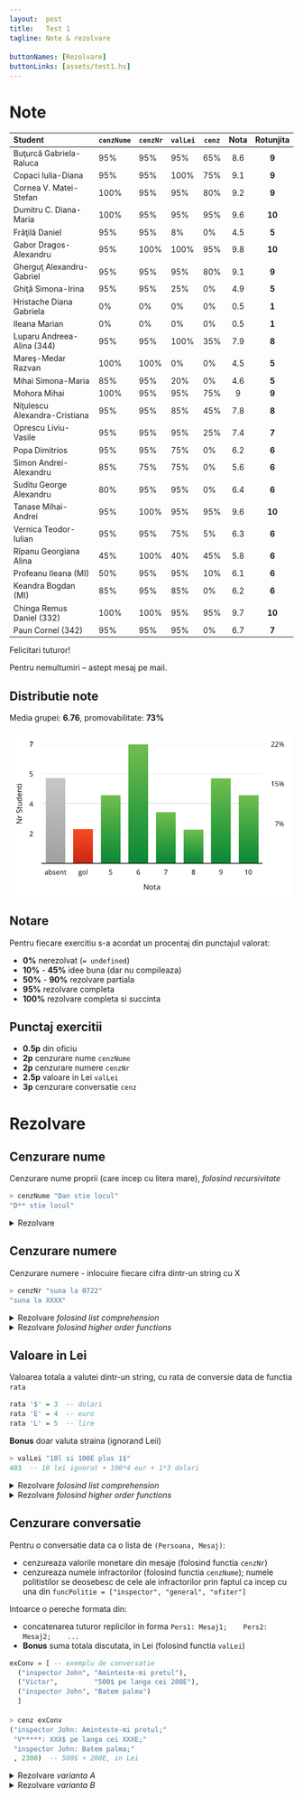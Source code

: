 ```yaml
---
layout:  post
title:   Test 1
tagline: Note & rezolvare

buttonNames: [Rezolvare]
buttonLinks: [assets/test1.hs]
---
```

# Note

| Student                       | `cenzNume` | `cenzNr` | `valLei` | `cenz` | Nota | Rotunjita |
| :---------------------------- | ---------- | -------- | -------- | ------ | :--: | :-------: |
| Buţurcă Gabriela-Raluca       | 95%        | 95%      | 95%      | 65%    | 8.6  |   **9**   |
| Copaci Iulia-Diana            | 95%        | 95%      | 100%     | 75%    | 9.1  |   **9**   |
| Cornea V. Matei-Stefan        | 100%       | 95%      | 95%      | 80%    | 9.2  |   **9**   |
| Dumitru C. Diana-Maria        | 100%       | 95%      | 95%      | 95%    | 9.6  |  **10**   |
| Frăţilă Daniel                | 95%        | 95%      | 8%       | 0%     | 4.5  |   **5**   |
| Gabor Dragos-Alexandru        | 95%        | 100%     | 100%     | 95%    | 9.8  |  **10**   |
| Gherguţ Alexandru-Gabriel     | 95%        | 95%      | 95%      | 80%    | 9.1  |   **9**   |
| Ghiţă Simona-Irina            | 95%        | 95%      | 25%      | 0%     | 4.9  |   **5**   |
| Hristache Diana Gabriela      | 0%         | 0%       | 0%       | 0%     | 0.5  |   **1**   |
| Ileana Marian                 | 0%         | 0%       | 0%       | 0%     | 0.5  |   **1**   |
| Luparu Andreea-Alina (344)    | 95%        | 95%      | 100%     | 35%    | 7.9  |   **8**   |
| Mareş-Medar Razvan            | 100%       | 100%     | 0%       | 0%     | 4.5  |   **5**   |
| Mihai Simona-Maria            | 85%        | 95%      | 20%      | 0%     | 4.6  |   **5**   |
| Mohora Mihai                  | 100%       | 95%      | 95%      | 75%    |  9   |   **9**   |
| Niţulescu Alexandra-Cristiana | 95%        | 95%      | 85%      | 45%    | 7.8  |   **8**   |
| Oprescu Liviu-Vasile          | 95%        | 95%      | 95%      | 25%    | 7.4  |   **7**   |
| Popa Dimitrios                | 95%        | 95%      | 75%      | 0%     | 6.2  |   **6**   |
| Simon Andrei-Alexandru        | 85%        | 75%      | 75%      | 0%     | 5.6  |   **6**   |
| Suditu George Alexandru       | 80%        | 95%      | 95%      | 0%     | 6.4  |   **6**   |
| Tanase Mihai-Andrei           | 95%        | 100%     | 95%      | 95%    | 9.6  |  **10**   |
| Vernica Teodor-Iulian         | 95%        | 95%      | 75%      | 5%     | 6.3  |   **6**   |
| Rîpanu Georgiana Alina        | 45%        | 100%     | 40%      | 45%    | 5.8  |   **6**   |
| Profeanu Ileana (MI)          | 50%        | 95%      | 95%      | 10%    | 6.1  |   **6**   |
| Keandra Bogdan (MI)           | 85%        | 95%      | 85%      | 0%     | 6.2  |   **6**   |
| Chinga Remus Daniel (332)     | 100%       | 100%     | 95%      | 95%    | 9.7  |  **10**   |
| Paun Cornel (342)             | 95%        | 95%      | 95%      | 0%     | 6.7  |   **7**   |



Felicitari tuturor!

Pentru nemultumiri – astept mesaj pe mail.



## Distributie note

Media grupei: __6.76__, promovabilitate: __73%__

![distributie](assets/dist-test-1.png)



## Notare

Pentru fiecare exercitiu s-a acordat un procentaj din punctajul valorat:

- __0%__ nerezolvat (`= undefined`)
- __10%__ - __45%__ idee buna (dar nu compileaza)
- __50%__ - __90%__ rezolvare partiala
- __95%__ rezolvare completa
- __100%__ rezolvare completa si succinta




## Punctaj exercitii

- __0.5p__ din oficiu
- __2p__ cenzurare nume `cenzNume`
- __2p__ cenzurare numere `cenzNr`
- __2.5p__ valoare in Lei `valLei`
- __3p__ cenzurare conversatie `cenz`



# Rezolvare

## Cenzurare nume

Cenzurare nume proprii (care incep cu litera mare), _folosind recursivitate_

```haskell
> cenzNume "Dan stie locul"
"D** stie locul"
```

<details markdown="1">

<summary>Rezolvare</summary>



```haskell
cenzNume "" = ""
cenzNume [c] = [c]
cenzNume (f:s:r)
  | (isUpper f || f == '*') && s /= ' '  = f : cenzNume ('*':r)
  | otherwise                            = f : cenzNume (s:r)
```



</details>



## Cenzurare numere

Cenzurare numere - inlocuire fiecare cifra dintr-un string cu X

```haskell
> cenzNr "suna la 0722"
"suna la XXXX"
```

<details markdown="1">

<summary>Rezolvare <i>folosind list comprehension</i></summary>



```haskell
cenzNr s = [if isDigit c then 'X' else c | c <- s]
```



</details>



<details markdown="1">

<summary>Rezolvare <i>folosind higher order functions</i></summary>



```haskell
cenzNr = map (\c -> if isDigit c then 'X' else c)
```



</details>



## Valoare in Lei

Valoarea totala a valutei dintr-un string, cu rata de conversie data de functia `rata`

```haskell
rata '$' = 3  -- dolari
rata 'E' = 4  -- euro
rata 'L' = 5  -- lire
```

**Bonus** doar valuta straina (ignorand Leii)

```haskell
> valLei "10l si 100E plus 1$"
403  -- 10 lei ignorat + 100*4 eur + 1*3 dolari
```

<details markdown="1">

<summary>Rezolvare <i>folosind list comprehension</i></summary>



```haskell
valLei s = sum [converted w | w <- words s, isMoney w, last w /= 'l']
  where converted money = parseInt (init money) * rata (last money)
        isMoney str = all isDigit (init str)
```



</details>



<details markdown="1">

<summary>Rezolvare <i>folosind higher order functions</i></summary>



```haskell
valLei = words >>> filter isMoney >>> filter (last >>> (/= 'l')) >>> map converted >>> sum
  where isMoney str = all isDigit (init str)
        converted money = parseInt (init money) * rata (last money)
        
valLei = sum . map converted . filter ((/= 'l') . last) . filter isMoney . words  -- echivalent
  where ...  -- la fel ca mai sus
  
valLei s = sum (map converted (filter (\w -> isMoney w && last w /= 'l') (words s)))  -- echivalent
  where ...  -- la fel ca mai sus
```



</details>



## Cenzurare conversatie

Pentru o conversatie data ca o lista de `(Persoana, Mesaj)`:

- cenzureaza valorile monetare din mesaje (folosind functia `cenzNr`)
- cenzureaza numele infractorilor (folosind functia `cenzNume`); numele politistilor se deosebesc de cele ale infractorilor prin faptul ca incep cu una din `funcPolitie = ["inspector", "general", "ofiter"]`

Intoarce o pereche formata din:

- concatenarea tuturor replicilor in forma `Pers1: Mesaj1;    Pers2: Mesaj2;    ...`
- **Bonus** suma totala discutata, in Lei  (folosind functia `valLei`)

```haskell
exConv = [ -- exemplu de conversatie
  ("inspector John", "Aminteste-mi pretul"),
  ("Victor",         "500$ pe langa cei 200E"),
  ("inspector John", "Batem palma")
  ]
  
> cenz exConv
("inspector John: Aminteste-mi pretul;"
 "V*****: XXX$ pe langa cei XXXE;"
 "inspector John: Batem palma;"
 , 2300)  -- 500$ + 200E, in Lei
```



<details markdown="1">

<summary>Rezolvare <i>varianta A</i></summary>



```haskell
cenz conv = (concat replies, sum bani)
  where replies = [cenzInfrac pers ++ ": " ++ cenzNr msg ++ ";" | (pers, msg) <- conv]
        cenzInfrac p = if any (`isPrefixOf` p) funcPolitie then p else cenzNume p
        bani = [valLei m | (_, m) <- conv]
```



</details>



<details markdown="1">

<summary>Rezolvare <i>varianta B</i></summary>



In enunt se schimba _cenzureaza numele **infractorilor**_ in _cenzureaza numele **politistilor**_



```haskell
cenzB conv = (concat replies, sum bani)
  where replies = [cenzPol pers ++ ": " ++ cenzNr msg ++ ";" | (pers, msg) <- conv]
        cenzPol p = if any (`isPrefixOf` p) funcPolitie then cenzNume p else p
        bani = [valLei m | (_, m) <- conv]
```



</details>

